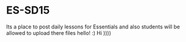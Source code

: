 # ES-SD15
Its a place to post daily lessons for Essentials
and also students will be allowed to upload there files
hello! :)
Hi ))))

